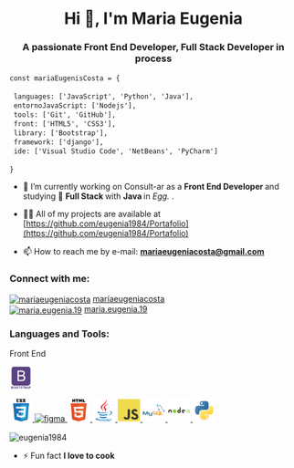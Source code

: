 <h1 align="center">Hi 👋, I'm Maria Eugenia</h1>

<h3 align="center">A passionate Front End Developer, Full Stack Developer in process</h3>


```
const mariaEugenisCosta = {

 languages: ['JavaScript', 'Python', 'Java'],
 entornoJavaScript: ['Nodejs'],
 tools: ['Git', 'GitHub'],
 front: ['HTML5', 'CSS3'],
 library: ['Bootstrap'],
 framework: ['django'],
 ide: ['Visual Studio Code', 'NetBeans', 'PyCharm']
 
}

```

- 🔭 I’m currently working on Consult-ar as a <strong> Front End Developer </strong> and studying  🌱  <strong> Full Stack </strong> with <strong> Java </strong> in <i> Egg. </i>.


- 👨‍💻 All of my projects are available at [https://github.com/eugenia1984/Portafolio](https://github.com/eugenia1984/Portafolio)

- 📫 How to reach me by e-mail: **mariaeugeniacosta@gmail.com**


<h3 align="left">Connect with me:</h3>

<p align="left">
<a href="https://linkedin.com/in/maríaeugeniacosta" target="blank"><img align="center" src="https://raw.githubusercontent.com/rahuldkjain/github-profile-readme-generator/master/src/images/icons/Social/linked-in-alt.svg" alt="maríaeugeniacosta" height="30" width="40" /></a>
<a href="https://linkedin.com/in/maríaeugeniacosta" target="blank"> maríaeugeniacosta </a>
<br>
<a href="https://instagram.com/maria.eugenia.19" target="blank"><img align="center" src="https://raw.githubusercontent.com/rahuldkjain/github-profile-readme-generator/master/src/images/icons/Social/instagram.svg" alt="maria.eugenia.19" height="30" width="40" /></a>
 <a href="https://instagram.com/maria.eugenia.19" target="blank"> maria.eugenia.19 </a>
</p>

<h3 align="left">Languages and Tools:</h3>

<p align="left"> Front End </p> 


<p align="left"> 

  <a href="https://getbootstrap.com" target="_blank"> 
  <img src="https://raw.githubusercontent.com/devicons/devicon/master/icons/bootstrap/bootstrap-plain-wordmark.svg" alt="bootstrap" width="40" height="40"/> 
 </a> 
 
</p> 

<p align="left"> 

 <a href="https://www.w3schools.com/css/" target="_blank"> 
  <img src="https://raw.githubusercontent.com/devicons/devicon/master/icons/css3/css3-original-wordmark.svg" alt="css3" width="40" height="40"/> 
 </a> 
 <a href="https://www.figma.com/" target="_blank"> 
  <img src="https://www.vectorlogo.zone/logos/figma/figma-icon.svg" alt="figma" width="40" height="40"/> 
 </a> 
 <a href="https://www.w3.org/html/" target="_blank"> 
  <img src="https://raw.githubusercontent.com/devicons/devicon/master/icons/html5/html5-original-wordmark.svg" alt="html5" width="40" height="40"/> 
 </a> 
 <a href="https://www.java.com" target="_blank"> 
  <img src="https://raw.githubusercontent.com/devicons/devicon/master/icons/java/java-original.svg" alt="java" width="40" height="40"/> 
 </a> 
 <a href="https://developer.mozilla.org/en-US/docs/Web/JavaScript" target="_blank"> 
  <img src="https://raw.githubusercontent.com/devicons/devicon/master/icons/javascript/javascript-original.svg" alt="javascript" width="40" height="40"/> 
 </a> 
 <a href="https://www.mysql.com/" target="_blank"> 
  <img src="https://raw.githubusercontent.com/devicons/devicon/master/icons/mysql/mysql-original-wordmark.svg" alt="mysql" width="40" height="40"/> 
 </a> 
 <a href="https://nodejs.org" target="_blank"> 
  <img src="https://raw.githubusercontent.com/devicons/devicon/master/icons/nodejs/nodejs-original-wordmark.svg" alt="nodejs" width="40" height="40"/> 
 </a> 
 <a href="https://www.python.org" target="_blank"> 
  <img src="https://raw.githubusercontent.com/devicons/devicon/master/icons/python/python-original.svg" alt="python" width="40" height="40"/> 
 </a> 
</p>

<p>
 <img align="center" src="https://github-readme-stats.vercel.app/api/top-langs?username=eugenia1984&show_icons=true&locale=en&layout=compact" alt="eugenia1984" />
</p>

- ⚡ Fun fact **I love to cook**

